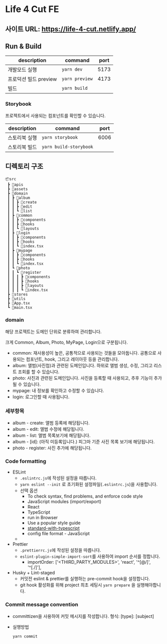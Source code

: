 # Life 4 Cut FE

## 사이트 URL: https://life-4-cut.netlify.app/

## Run & Build

| description           | command        | port |
| --------------------- | -------------- | ---- |
| 개발모드 실행         | `yarn dev`     | 5173 |
| 프로덕션 빌드 preview | `yarn preview` | 4173 |
| 빌드                  | `yarn build`   |      |

### Storybook

프로젝트에서 사용되는 컴포넌트를 확인할 수 있습니다.

| description   | command                | port |
| ------------- | ---------------------- | ---- |
| 스토리북 실행 | `yarn storybook`       | 6006 |
| 스토리북 빌드 | `yarn build-storybook` |      |

## 디렉토리 구조

```text
📦src
 ┣ 📂apis
 ┣ 📂assets
 ┣ 📂domain
 ┃ ┣ 📂album
 ┃ ┃ ┣ 📂create
 ┃ ┃ ┣ 📂edit
 ┃ ┃ ┗ 📂list
 ┃ ┣ 📂common
 ┃ ┃ ┣ 📂components
 ┃ ┃ ┣ 📂hooks
 ┃ ┃ ┗ 📂layouts
 ┃ ┣ 📂login
 ┃ ┃ ┣ 📂components
 ┃ ┃ ┣ 📂hooks
 ┃ ┃ ┗ 📜index.tsx
 ┃ ┣ 📂mypage
 ┃ ┃ ┣ 📂components
 ┃ ┃ ┣ 📂hooks
 ┃ ┃ ┗ 📜index.tsx
 ┃ ┗ 📂photo
 ┃ ┃ ┗ 📂register
 ┃ ┃ ┃ ┣ 📂components
 ┃ ┃ ┃ ┣ 📂hooks
 ┃ ┃ ┃ ┣ 📂layouts
 ┃ ┃ ┃ ┗ 📜index.tsx
 ┣ 📂stores
 ┣ 📂utils
 ┣ 📜App.tsx
 ┗ 📜main.tsx

```

### domain

해당 프로젝트는 도메인 단위로 분류하여 관리합니다. </br>

크게 Common, Album, Photo, MyPage, Login으로 구분됩니다.

- common: 재사용성이 높은, 공통적으로 사용되는 것들을 모아둡니다. 공통으로 사용되는 컴포넌트, hook, 그리고 레이아웃 등을 관리합니다.
- album: 앨범(사진첩)과 관련된 도메인입니다. 하위로 앨범 생성, 수정, 그리고 리스트 조회를 할 수 있습니다.
- photo: 사진과 관련된 도메인입니다. 사진을 등록할 때 사용되고, 추후 기능이 추가될 수 있습니다.
- mypage: 내 정보를 확인하고 수정할 수 있습니다.
- login: 로그인할 때 사용됩니다.

### 세부항목

- album - create: 앨범 등록에 해당됩니다.
- album - edit: 앨범 수정에 해당됩니다.
- album - list: 앨범 목록보기에 해당됩니다.
- album - [id]: (아직 미등록입니다.) 피그마 기준 사진 목록 보기에 해당됩니다.
- photo - register: 사진 추가에 해당됩니다.

### Code formatting

- ESLint
  - `.eslintrc.js`에 작성된 설정을 따릅니다.
  - `yarn eslint --init` 로 초기화된 설정파일(`.eslintrc.js`)을 사용합니다.
  - 선택 옵션
    - To check syntax, find problems, and enforce code style
    - JavaScript modules (import/export)
    - React
    - TypeScript
    - run in Browser
    - Use a popular style guide
    - [standard-with-typescript](https://github.com/standard/eslint-config-standard-with-typescript)
    - config file format - JavaScript
  -
- Prettier
  - `.prettierrc.js`에 작성된 설정을 따릅니다.
  - `eslint-plugin-simple-import-sort`를 사용하여 import 순서를 정합니다.
    - importOrder: ['<THIRD_PARTY_MODULES>', 'react', '^[@/]', '^[./]'],
- Husky + Lint-staged
  - 커밋전 eslint & prettier를 실행하는 pre-commit hook을 설정합니다.
  - git hook 활성화를 위해 project 최초 세팅시 `yarn prepare` 을 실행해야합니다.

### Commit message convention

- committizen을 사용하여 커밋 메시지를 작성합니다. 형식: [type]: [subject]
- 실행방법

  `yarn commit`
